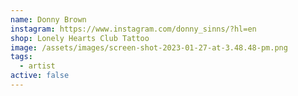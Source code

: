 ```yaml
---
name: Donny Brown
instagram: https://www.instagram.com/donny_sinns/?hl=en
shop: Lonely Hearts Club Tattoo
image: /assets/images/screen-shot-2023-01-27-at-3.48.48-pm.png
tags:
  - artist
active: false
---
```

